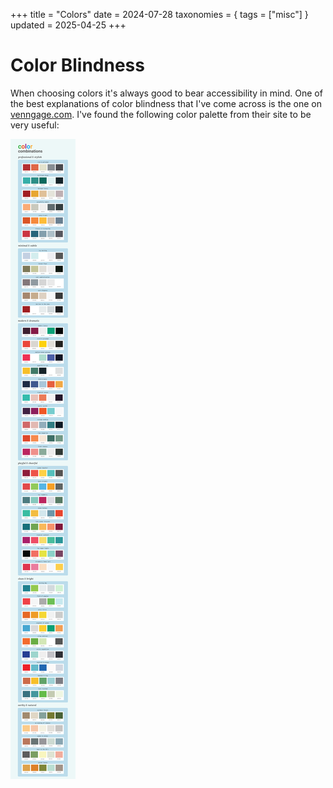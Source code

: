 +++
title = "Colors"
date = 2024-07-28
taxonomies = { tags = ["misc"] }
updated = 2025-04-25
+++

# Color Blindness

When choosing colors it's always good to bear accessibility in mind.
One of the best explanations of color blindness that I've come across is the one on [venngage.com](https://venngage.com/blog/color-blind-friendly-palette/).
I've found the following color palette from their site to be very useful:

[![color palette](dd1b862e-4294-4dac-bcda-324dd0a05360.png)](https://venngage.com/templates/infographics/color-palettes-dd1b862e-4294-4dac-bcda-324dd0a05360)
